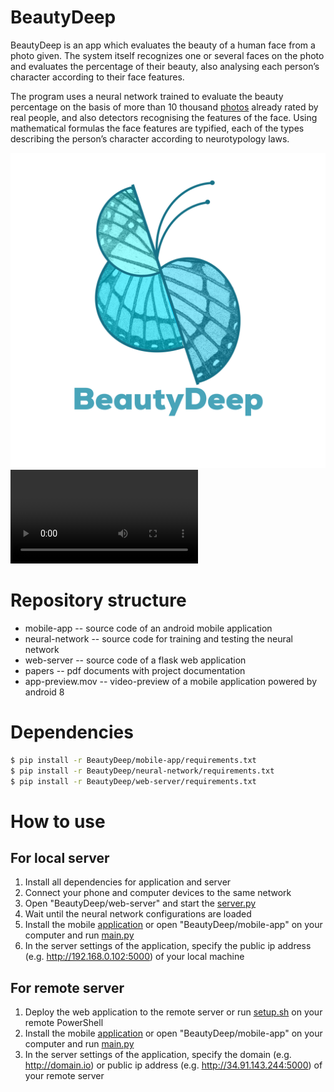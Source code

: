 # BeautyDeep

BeautyDeep is an app which evaluates the beauty of a human face from a photo given. The system itself recognizes one or several faces on the photo and evaluates the percentage of their beauty, also analysing each person’s character according to their face features. 

The program uses a neural network trained to evaluate the beauty percentage on the basis of more than 10 thousand [photos](https://github.com/HCIILAB/SCUT-FBP5500-Database-Release) already rated by real people, and also detectors recognising the features of the face. Using mathematical formulas the face features are typified, each of the types describing the person’s character according to neurotypology laws.

![](https://github.com/Defaultin/BeautyDeep/blob/master/mobile-app/images/logo-bg.png "BeautyDeep")
![](https://github.com/Defaultin/BeautyDeep/blob/master/app-preview.mov "Preview")

# Repository structure

* mobile-app -- source code of an android mobile application
* neural-network -- source code for training and testing the neural network
* web-server -- source code of a flask web application
* papers -- pdf documents with project documentation
* app-preview.mov -- video-preview of a mobile application powered by android 8

# Dependencies

```bash
$ pip install -r BeautyDeep/mobile-app/requirements.txt
$ pip install -r BeautyDeep/neural-network/requirements.txt
$ pip install -r BeautyDeep/web-server/requirements.txt
```

# How to use

## For local server

1. Install all dependencies for application and server
2. Connect your phone and computer devices to the same network
3. Open "BeautyDeep/web-server" and start the [server.py](https://github.com/Defaultin/BeautyDeep/blob/master/web-server/server.py)
4. Wait until the neural network configurations are loaded
5. Install the mobile [application](https://drive.google.com/uc?export=download&id=1FpxAb0mg5gEAKXC7Pxw6q5OkXrXsylHQ) or open "BeautyDeep/mobile-app" on your computer and run [main.py](https://github.com/Defaultin/BeautyDeep/blob/master/mobile-app/main.py)
6. In the server settings of the application, specify the public ip address (e.g. http://192.168.0.102:5000) of your local machine

## For remote server

1. Deploy the web application to the remote server or run [setup.sh](https://github.com/Defaultin/BeautyDeep/blob/master/web-server/setup.sh) on your remote PowerShell
2. Install the mobile [application](https://drive.google.com/uc?export=download&id=1FpxAb0mg5gEAKXC7Pxw6q5OkXrXsylHQ) or open "BeautyDeep/mobile-app" on your computer and run [main.py](https://github.com/Defaultin/BeautyDeep/blob/master/mobile-app/main.py)
3. In the server settings of the application, specify the domain (e.g. http://domain.io) or public ip address (e.g. http://34.91.143.244:5000) of your remote server
